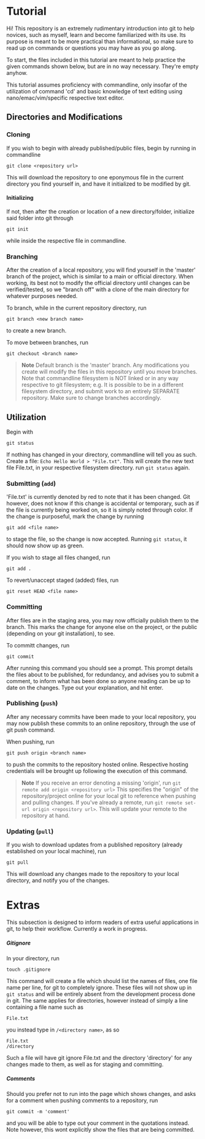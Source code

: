 # Tutorial
Hi! This repository is an extremely rudimentary introduction into git to help novices, such as myself, learn and become familiarized with its use. 
Its purpose is meant to be more practical than informational, so make sure to read up on commands or questions you may have as you go along.

To start, the files included in this tutorial are meant to help practice the given commands shown below, but are in no way necessary. They're empty anyhow.

This tutorial assumes proficiency with commandline, only insofar of the utilization of command 'cd' and basic knowledge of text editing using nano/emac/vim/specific respective text editor.


## Directories and Modifications
### Cloning
If you wish to begin with already published/public files, begin by running in commandline
```
git clone <repository url>
```
This will download the repository to one eponymous file in the current directory you find yourself in, and have 
it initialized to be modified by git.

#### Initializing
If not, then after the creation or location of a new directory/folder, initialize said folder into git through
```
git init
```
while inside the respective file in commandline. 

### Branching
After the creation of a local repository, you will find yourself in the 'master' branch of the project, 
which is similar to a main or official directory. When working, its best not to modify the official directory 
until changes can be verified/tested, so we "branch off" with a clone of the main directory for whatever purposes 
needed.

To branch, while in the current repository directory, run
```
git branch <new branch name>
```
to create a new branch.

To move between branches, run
```
git checkout <branch name>
```

> **Note** Default branch is the 'master' branch. Any modifications you create will modify the files in this repository
until you move branches. Note that commandline filesystem is NOT linked or in any way respective to git filesystem; e.g.
It is possible to be in a different filesystem directory, and submit work to an entirely SEPARATE repository. Make sure to
change branches accordingly.


## Utilization
Begin with 
```
git status
```
If nothing has changed in your directory, commandline will tell you as such. Create a file: `Echo Hello World > "File.txt"`.
This will create the new text file File.txt, in your respective filesystem directory. run `git status` again.

### Submitting (`add`)
'File.txt' is currently denoted by red to note that it has been changed. Git however, does not know if this change
is accidental or temporary, such as if the file is currently being worked on, so it is simply noted through color. If the change
is purposeful, mark the change by running
```
git add <file name>
```
to stage the file, so the change is now accepted. Running `git status`, it should now show up as green.

If you wish to stage all files changed, run
```
git add .
```
To revert/unaccept staged (added) files, run 
```
git reset HEAD <file name>
```

### Committing
After files are in the staging area, you may now officially publish them to the branch. This marks the change for 
anyone else on the project, or the public (depending on your git installation), to see.

To committ changes, run
```
git commit
```
After running this command you should see a prompt. This prompt details the files about to be published, for
redundancy, and advises you to submit a comment, to inform what has been done so anyone reading can 
be up to date on the changes. Type out your explanation, and hit enter.

### Publishing (`push`)
After any necessary commits have been made to your local repository, you may now publish these commits to an online 
repository, through the use of git push command.

When pushing, run
```
git push origin <branch name>
``` 
to push the commits to the repository hosted online. Respective hosting credentials
will be brought up following the execution of this command.


> **Note** If you receive an error denoting a missing 'origin', run
`git remote add origin <repository url>`
This specifies the "origin" of the repository/project online for your 
local git to reference when pushing and pulling changes. If you've already a remote, run
`git remote set-url origin <repository url>`. This will update your remote to the repository
at hand.

### Updating (`pull`)
If you wish to download updates from a published repository (already established on your local machine), run
```
git pull
```
This will download any changes made to the repository to your local directory, and notify you of the changes.

# **Extras**
This subsection is designed to inform readers of extra useful applications in git, to help their workflow. Currently a work in progress.

##### **Gitignore**
In your directory, run
```
touch .gitignore
```
This command will create a file which should list the names of files, one file name per line, for git to completely ignore. These
files will not show up in `git status` and will be entirely absent from the development process done in git. The same
applies for directories, however instead of simply a line containing a file name such as 
```
File.txt
```
you instead type in `/<directory name>`, as so
```
File.txt
/directory
```
Such a file will have git ignore File.txt and the directory 'directory' for any changes made to them, as well as for
staging and committing.

##### **Comments**
Should you prefer not to run into the page which shows changes, and asks for a comment when pushing comments to a repository, run
```
git commit -m 'comment'
```
and you will be able to type out your comment in the quotations instead. Note however, this wont explicitly show the files that are being committed.
